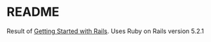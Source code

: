 # README

Result of [Getting Started with Rails](https://guides.rubyonrails.org/getting_started.html).
Uses Ruby on Rails version 5.2.1
